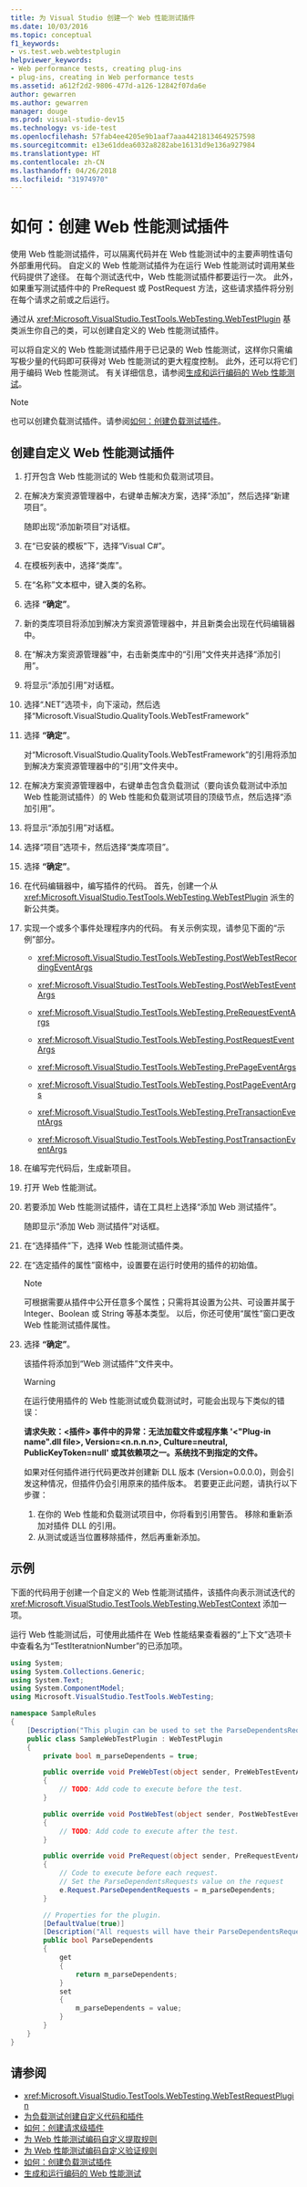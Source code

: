 ```yaml
---
title: 为 Visual Studio 创建一个 Web 性能测试插件
ms.date: 10/03/2016
ms.topic: conceptual
f1_keywords:
- vs.test.web.webtestplugin
helpviewer_keywords:
- Web performance tests, creating plug-ins
- plug-ins, creating in Web performance tests
ms.assetid: a612f2d2-9806-477d-a126-12842f07da6e
author: gewarren
ms.author: gewarren
manager: douge
ms.prod: visual-studio-dev15
ms.technology: vs-ide-test
ms.openlocfilehash: 57fab4ee4205e9b1aaf7aaa44218134649257598
ms.sourcegitcommit: e13e61ddea6032a8282abe16131d9e136a927984
ms.translationtype: HT
ms.contentlocale: zh-CN
ms.lasthandoff: 04/26/2018
ms.locfileid: "31974970"
---
```

# <a name="how-to-create-a-web-performance-test-plug-in"></a>如何：创建 Web 性能测试插件

使用 Web 性能测试插件，可以隔离代码并在 Web 性能测试中的主要声明性语句外部重用代码。 自定义的 Web 性能测试插件为在运行 Web 性能测试时调用某些代码提供了途径。 在每个测试迭代中，Web 性能测试插件都要运行一次。 此外，如果重写测试插件中的 PreRequest 或 PostRequest 方法，这些请求插件将分别在每个请求之前或之后运行。

通过从 <xref:Microsoft.VisualStudio.TestTools.WebTesting.WebTestPlugin> 基类派生你自己的类，可以创建自定义的 Web 性能测试插件。

可以将自定义的 Web 性能测试插件用于已记录的 Web 性能测试，这样你只需编写极少量的代码即可获得对 Web 性能测试的更大程度控制。 此外，还可以将它们用于编码 Web 性能测试。 有关详细信息，请参阅[生成和运行编码的 Web 性能测试](../test/generate-and-run-a-coded-web-performance-test.md)。

> [!NOTE]
> 也可以创建负载测试插件。请参阅[如何：创建负载测试插件](../test/how-to-create-a-load-test-plug-in.md)。

## <a name="to-create-a-custom-web-performance-test-plug-in"></a>创建自定义 Web 性能测试插件

1.  打开包含 Web 性能测试的 Web 性能和负载测试项目。

2.  在解决方案资源管理器中，右键单击解决方案，选择“添加”，然后选择“新建项目”。

     随即出现“添加新项目”对话框。

3.  在“已安装的模板”下，选择“Visual C#”。

4.  在模板列表中，选择“类库”。

5.  在“名称”文本框中，键入类的名称。

6.  选择 **“确定”**。

7.  新的类库项目将添加到解决方案资源管理器中，并且新类会出现在代码编辑器中。

8.  在“解决方案资源管理器”中，右击新类库中的“引用”文件夹并选择“添加引用”。

9. 将显示“添加引用”对话框。

10. 选择“.NET”选项卡，向下滚动，然后选择“Microsoft.VisualStudio.QualityTools.WebTestFramework”

11. 选择 **“确定”**。

     对“Microsoft.VisualStudio.QualityTools.WebTestFramework”的引用将添加到解决方案资源管理器中的“引用”文件夹中。

12. 在解决方案资源管理器中，右键单击包含负载测试（要向该负载测试中添加 Web 性能测试插件）的 Web 性能和负载测试项目的顶级节点，然后选择“添加引用”。

13. 将显示“添加引用”对话框。

14. 选择“项目”选项卡，然后选择“类库项目”。

15. 选择 **“确定”**。

16. 在代码编辑器中，编写插件的代码。 首先，创建一个从 <xref:Microsoft.VisualStudio.TestTools.WebTesting.WebTestPlugin> 派生的新公共类。

17. 实现一个或多个事件处理程序内的代码。 有关示例实现，请参见下面的“示例”部分。

    - <xref:Microsoft.VisualStudio.TestTools.WebTesting.PostWebTestRecordingEventArgs>

    - <xref:Microsoft.VisualStudio.TestTools.WebTesting.PostWebTestEventArgs>

    - <xref:Microsoft.VisualStudio.TestTools.WebTesting.PreRequestEventArgs>

    - <xref:Microsoft.VisualStudio.TestTools.WebTesting.PostRequestEventArgs>

    - <xref:Microsoft.VisualStudio.TestTools.WebTesting.PrePageEventArgs>

    - <xref:Microsoft.VisualStudio.TestTools.WebTesting.PostPageEventArgs>

    - <xref:Microsoft.VisualStudio.TestTools.WebTesting.PreTransactionEventArgs>

    - <xref:Microsoft.VisualStudio.TestTools.WebTesting.PostTransactionEventArgs>

18. 在编写完代码后，生成新项目。

19. 打开 Web 性能测试。

20. 若要添加 Web 性能测试插件，请在工具栏上选择“添加 Web 测试插件”。

     随即显示“添加 Web 测试插件”对话框。

21. 在“选择插件”下，选择 Web 性能测试插件类。

22. 在“选定插件的属性”窗格中，设置要在运行时使用的插件的初始值。

    > [!NOTE]
    > 可根据需要从插件中公开任意多个属性；只需将其设置为公共、可设置并属于 Integer、Boolean 或 String 等基本类型。 以后，你还可使用“属性”窗口更改 Web 性能测试插件属性。

23. 选择 **“确定”**。

     该插件将添加到“Web 测试插件”文件夹中。

    > [!WARNING]
    > 在运行使用插件的 Web 性能测试或负载测试时，可能会出现与下类似的错误：
    >
    > **请求失败：\<插件> 事件中的异常：无法加载文件或程序集 '\<"Plug-in name".dll file>, Version=\<n.n.n.n>, Culture=neutral, PublicKeyToken=null' 或其依赖项之一。系统找不到指定的文件。**
    >
    > 如果对任何插件进行代码更改并创建新 DLL 版本 (Version=0.0.0.0)，则会引发这种情况，但插件仍会引用原来的插件版本。 若要更正此问题，请执行以下步骤：
    >
    > 1.  在你的 Web 性能和负载测试项目中，你将看到引用警告。 移除和重新添加对插件 DLL 的引用。
    > 2.  从测试或适当位置移除插件，然后再重新添加。

## <a name="example"></a>示例

下面的代码用于创建一个自定义的 Web 性能测试插件，该插件向表示测试迭代的 <xref:Microsoft.VisualStudio.TestTools.WebTesting.WebTestContext> 添加一项。

运行 Web 性能测试后，可使用此插件在 Web 性能结果查看器的“上下文”选项卡中查看名为“TestIteratnionNumber”的已添加项。

```csharp
using System;
using System.Collections.Generic;
using System.Text;
using System.ComponentModel;
using Microsoft.VisualStudio.TestTools.WebTesting;

namespace SampleRules
{
    [Description("This plugin can be used to set the ParseDependentsRequests property for each request")]
    public class SampleWebTestPlugin : WebTestPlugin
    {
        private bool m_parseDependents = true;

        public override void PreWebTest(object sender, PreWebTestEventArgs e)
        {
            // TODO: Add code to execute before the test.
        }

        public override void PostWebTest(object sender, PostWebTestEventArgs e)
        {
            // TODO: Add code to execute after the test.
        }

        public override void PreRequest(object sender, PreRequestEventArgs e)
        {
            // Code to execute before each request.
            // Set the ParseDependentsRequests value on the request
            e.Request.ParseDependentRequests = m_parseDependents;
        }

        // Properties for the plugin.
        [DefaultValue(true)]
        [Description("All requests will have their ParseDependentsRequests property set to this value")]
        public bool ParseDependents
        {
            get
            {
                return m_parseDependents;
            }
            set
            {
                m_parseDependents = value;
            }
        }
    }
}
```

## <a name="see-also"></a>请参阅

- <xref:Microsoft.VisualStudio.TestTools.WebTesting.WebTestRequestPlugin>
- [为负载测试创建自定义代码和插件](../test/create-custom-code-and-plug-ins-for-load-tests.md)
- [如何：创建请求级插件](../test/how-to-create-a-request-level-plug-in.md)
- [为 Web 性能测试编码自定义提取规则](../test/code-a-custom-extraction-rule-for-a-web-performance-test.md)
- [为 Web 性能测试编码自定义验证规则](../test/code-a-custom-validation-rule-for-a-web-performance-test.md)
- [如何：创建负载测试插件](../test/how-to-create-a-load-test-plug-in.md)
- [生成和运行编码的 Web 性能测试](../test/generate-and-run-a-coded-web-performance-test.md)